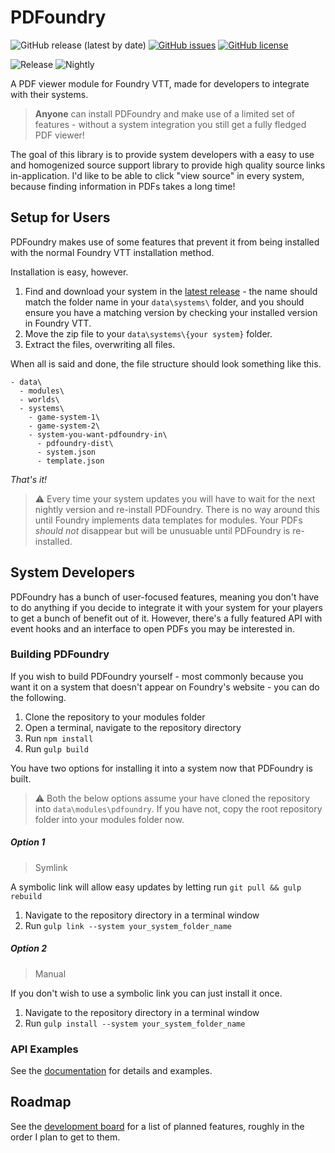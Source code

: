 # PDFoundry

![GitHub release (latest by date)](https://img.shields.io/github/v/release/DJPhoenix719/PDFoundry)
[![GitHub issues](https://img.shields.io/github/issues/Djphoenix719/PDFoundry)](https://github.com/Djphoenix719/PDFoundry/issues)
[![GitHub license](https://img.shields.io/github/license/Djphoenix719/PDFoundry)](https://github.com/Djphoenix719/PDFoundry/blob/master/LICENSE)

![Release](https://github.com/Djphoenix719/PDFoundry/workflows/Release/badge.svg)
![Nightly](https://github.com/Djphoenix719/PDFoundry/workflows/Nightly/badge.svg)

A PDF viewer module for Foundry VTT, made for developers to integrate with their systems.

> **Anyone** can install PDFoundry and make use of a limited set of features - without a system integration you still get a fully fledged PDF viewer! 

The goal of this library is to provide system developers with a easy to use and homogenized source support library to provide high quality source links in-application. I'd like to be able to click "view source" in every system, because finding information in PDFs takes a long time!

## Setup for Users
PDFoundry makes use of some features that prevent it from being installed with the normal Foundry VTT installation method.

Installation is easy, however.
1. Find and download your system in the [latest release](https://github.com/Djphoenix719/PDFoundry/releases/latest) - the name should match the folder name in your `data\systems\` folder, and you should ensure you have a matching version by checking your installed version in Foundry VTT.
2. Move the zip file to your `data\systems\{your system}` folder.
3. Extract the files, overwriting all files.

When all is said and done, the file structure should look something like this.
```
- data\
  - modules\
  - worlds\
  - systems\
    - game-system-1\
    - game-system-2\
    - system-you-want-pdfoundry-in\
      - pdfoundry-dist\
      - system.json
      - template.json
```

*That's it!*

> :warning: Every time your system updates you will have to wait for the next nightly version and re-install PDFoundry. There is no way around this until Foundry implements data templates for modules. Your PDFs *should not* disappear but will be unusuable until PDFoundry is re-installed.

## System Developers
PDFoundry has a bunch of user-focused features, meaning you don't have to do anything if you decide to integrate it with your system for your players to get a bunch of benefit out of it. However, there's a fully featured API with event hooks and an interface to open PDFs you may be interested in.

### Building PDFoundry
If you wish to build PDFoundry yourself - most commonly because you want it on a system that doesn't appear on Foundry's website - you can do the following.

1. Clone the repository to your modules folder
2. Open a terminal, navigate to the repository directory
3. Run `npm install`
4. Run `gulp build`

You have two options for installing it into a system now that PDFoundry is built.

> :warning: Both the below options assume your have cloned the repository into `data\modules\pdfoundry`. If you have not, copy the root repository folder into your modules folder now.

##### Option 1
> Symlink

A symbolic link will allow easy updates by letting run `git pull && gulp rebuild`

1. Navigate to the repository directory in a terminal window
2. Run `gulp link --system your_system_folder_name`

##### Option 2
> Manual

If you don't wish to use a symbolic link you can just install it once.

1. Navigate to the repository directory in a terminal window
2. Run `gulp install --system your_system_folder_name`

### API Examples

See the [documentation](https://djphoenix719.github.io/PDFoundry/index.html) for details and examples.

## Roadmap
See the [development board](https://github.com/Djphoenix719/PDFoundry/projects/1#column-9772243) for a list of planned features, roughly in the order I plan to get to them.
